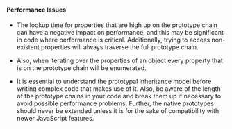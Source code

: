 #### Performance Issues 

* The lookup time for properties that are high up on the prototype chain can have a negative impact on performance, and this     may be significant in code where performance is critical. Additionally, trying to access non-existent properties will always   traverse the full prototype chain.

* Also, when iterating over the properties of an object every property that is on the prototype chain will be enumerated.


* It is essential to understand the prototypal inheritance model before writing complex code that makes use of it. Also, be       aware of the length of the prototype chains in your code and break them up if necessary to avoid possible performance           problems. Further, the native prototypes should never be extended unless it is for the sake of compatibility with newer         JavaScript features. 
